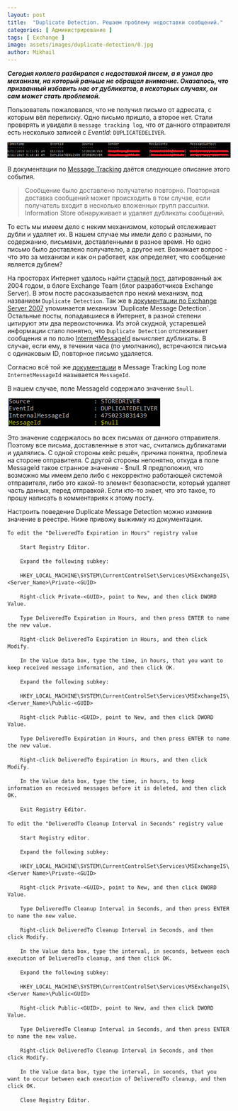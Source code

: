 ```yaml
---
layout: post
title:  "Duplicate Detection. Решаем проблему недоставки сообщений."
categories: [ Администрирование ]
tags: [ Exchange ]
image: assets/images/duplicate-detection/0.jpg
author: Mikhail
---
```

***Сегодня коллега разбирался с недоставкой писем, а я узнал про механизм, на который раньше не обращал внимание. Оказалось, что призванный избавить нас от дубликатов, в некоторых случаях, он сам может стать проблемой.***

Пользователь пожаловался, что не получил письмо от адресата, с которым вёл переписку. Одно письмо пришло, а второе нет. Стали проверять и увидели в `message tracking log`, что от данного отправителя есть несколько записей с *EventId:* `DUPLICATEDELIVER`. 

![duplicate-detection/1.png](/assets/images/duplicate-detection/1.png)

В документации по [Message Tracking](https://docs.microsoft.com/en-us/exchange/mail-flow/transport-logs/message-tracking?view=exchserver-2019#event-types-in-the-message-tracking-log) даётся следующее описание этого события.

>Сообщение было доставлено получателю повторно. Повторная доставка сообщений может происходить в том случае, если получатель входит в несколько вложенных групп рассылки. Information Store  обнаруживает и удаляет дубликаты сообщений.

То есть мы имеем дело с неким механизмом, который отслеживает дубли и удаляет их. В нашем случае мы имели дело с разными, по содержанию, письмами, доставленными в разное время. Но одно письмо было доставлено получателю, а другое нет. Возникает вопрос - что это за механизм и как он работает, как определяет, что сообщение является дублем?

На просторах Интернет удалось найти [старый пост](https://techcommunity.microsoft.com/t5/Exchange-Team-Blog/How-does-duplicate-detection-work/ba-p/610180), датированный аж 2004 годом, в блоге Exchange Team (блог разработчиков Exchange Server). В этом посте рассказывается про некий механизм, под названием `Duplicate Detection`. Так же в [документации по Exchange Server 2007](https://docs.microsoft.com/en-us/previous-versions/office/exchange-server-2007/dd577073(v=exchg.80)) упоминается механизм `Duplicate Message Detection`. Остальные посты, попадавшиеся в Интернет, в разной степени цитируют эти два первоисточника. Из этой скудной, устаревшей информации стало понятно, что `Duplicate Detection` отслеживает сообщения и по полю [InternetMessageId](https://docs.microsoft.com/en-us/exchange/client-developer/web-service-reference/internetmessageid) вычисляет дубликаты. В случае, если ему, в течении часа (по умолчанию), встречаются письма с одинаковым ID, повторное письмо удаляется.

Согласно всё той же [документации](https://docs.microsoft.com/en-us/exchange/mail-flow/transport-logs/search-message-tracking-logs?view=exchserver-2019#use-the-exchange-management-shell-to-search-the-message-tracking-logs-for-message-entries-on-multiple-servers) в Message Tracking Log поле `InternetMessageId` называется `MessageId`.

В нашем случае, поле MessageId содержало значение `$null`.

![duplicate-detection/2.png](/assets/images/duplicate-detection/2.png)

Это значение содержалось во всех письмах от данного отправителя. Поэтому все письма, доставленные в этот час, считались дубликатами и удалялись. С одной стороны кейс решён, причина понятна, проблема на стороне отправителя. С другой стороны непонятно, откуда в поле MessageId такое странное значение - $null. Я предположил, что возможно мы имеем дело либо с некорректно работающей системой отправителя, либо это какой-то элемент безопасности, который удаляет часть данных, перед отправкой. Если кто-то знает, что это такое, то прошу написать в комментариях к этому посту.

Настроить поведение Duplicate Message Detection можно изменив значение в реестре. Ниже привожу выжимку из документации.

```
To edit the "DeliveredTo Expiration in Hours" registry value

    Start Registry Editor.

    Expand the following subkey:

    HKEY_LOCAL_MACHINE\SYSTEM\CurrentControlSet\Services\MSExchangeIS\<Server_Name>\Private-<GUID>

    Right-click Private-<GUID>, point to New, and then click DWORD Value.

    Type DeliveredTo Expiration in Hours, and then press ENTER to name the new value.

    Right-click DeliveredTo Expiration in Hours, and then click Modify.

    In the Value data box, type the time, in hours, that you want to keep received message information, and then click OK.

    Expand the following subkey:

    HKEY_LOCAL_MACHINE\SYSTEM\CurrentControlSet\Services\MSExchangeIS\<Server_Name>\Public-<GUID>

    Right-click Public-<GUID>, point to New, and then click DWORD Value.

    Type DeliveredTo Expiration in Hours, and then press ENTER to name the new value.

    Right-click DeliveredTo Expiration in Hours, and then click Modify.

    In the Value data box, type the time, in hours, to keep information on received messages before it is deleted, and then click OK.

    Exit Registry Editor.

To edit the "DeliveredTo Cleanup Interval in Seconds" registry value

    Start Registry editor.

    Expand the following subkey:

    HKEY_LOCAL_MACHINE\SYSTEM\CurrentControlSet\Services\MSExchangeIS\<Server Name>\Private-<GUID>

    Right-click Private-<GUID>, point to New, and then click DWORD Value.

    Type DeliveredTo Cleanup Interval in Seconds, and then press ENTER to name the new value.

    Right-click DeliveredTo Cleanup Interval in Seconds, and then click Modify.

    In the Value data box, type the interval, in seconds, between each execution of DeliveredTo cleanup, and then click OK.

    Expand the following subkey:

    HKEY_LOCAL_MACHINE\SYSTEM\CurrentControlSet\Services\MSExchangeIS\<Server Name>\Public<GUID>

    Right-click Public-<GUID>, point to New, and then click DWORD Value.

    Type DeliveredTo Cleanup Interval in Seconds, and then press ENTER to name the new value.

    Right-click DeliveredTo Cleanup Interval in Seconds, and then click Modify.

    In the Value data box, type the interval, in seconds, that you want to occur between each execution of DeliveredTo cleanup, and then click OK.

    Close Registry Editor.
```